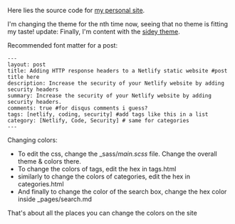 Here lies the source code for [my personal site](https://dxmuses.github.io).

I'm changing the theme for the nth time now, seeing that no theme is fitting my taste!
update:
Finally, I'm content with the [sidey theme](https://github.com/ronv/sidey).

Recommended font matter for a post:

```
---
layout: post
title: Adding HTTP response headers to a Netlify static website #post title here
description: Increase the security of your Netlify website by adding security headers
summary: Increase the security of your Netlify website by adding security headers.
comments: true #for disqus comments i guess?
tags: [netlify, coding, security] #add tags like this in a list
category: [Netlify, Code, Security] # same for categories
---
```

Changing colors:

+ To edit the css, change the _sass/_main.scss_ file. Change the overall theme & colors there.
+ To change the colors of tags, edit the hex in tags.html
+ similarly to change the colors of categories, edit the hex in categories.html
+ And finally to change the color of the search box, change the hex color inside _pages/search.md

That's about all the places you can change the colors on the site
